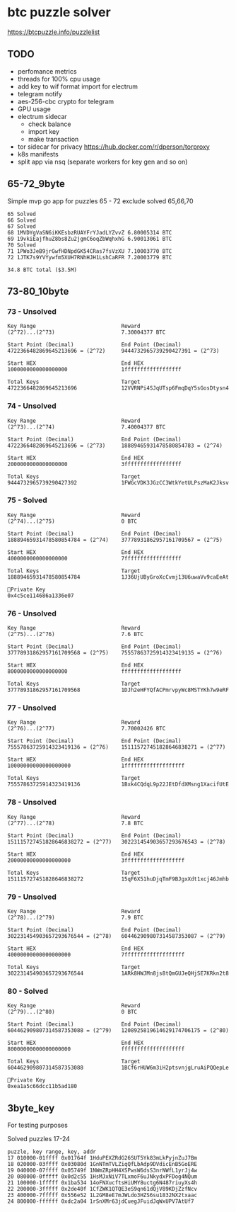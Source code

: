 # btc puzzle solver

https://btcpuzzle.info/puzzlelist


## TODO

 - perfomance metrics
 - threads for 100% cpu usage
 - add key to wif format import for electrum
 - telegram notify
 - aes-256-cbc crypto for telegram
 - GPU usage
 - electrum sidecar
   - check balance
   - import key
   - make transaction
 - tor sidecar for privacy https://hub.docker.com/r/dperson/torproxy
 - k8s manifests
 - split app via nsq (separate workers for key gen and so on)

## 65-72_9byte

Simple mvp go app for puzzles 65 - 72 exclude solved 65,66,70

    65 Solved
    66 Solved
    67 Solved
    68 1MVDYgVaSN6iKKEsbzRUAYFrYJadLYZvvZ 6.80005314 BTC
    69 19vkiEajfhuZ8bs8Zu2jgmC6oqZbWqhxhG 6.90013061 BTC
    70 Solved
    71 1PWo3JeB9jrGwfHDNpdGK54CRas7fsVzXU 7.10003770 BTC
    72 1JTK7s9YVYywfm5XUH7RNhHJH1LshCaRFR 7.20003779 BTC

    34.8 BTC total ($3.5M)

## 73-80_10byte

### 73 - Unsolved

    Key Range                           Reward
    (2^72)...(2^73)                     7.30004377 BTC

    Start Point (Decimal)               End Point (Decimal)
    4722366482869645213696 = (2^72)     9444732965739290427391 = (2^73)

    Start HEX                           End HEX
    1000000000000000000                 1ffffffffffffffffff

    Total Keys                          Target
    4722366482869645213696              12VVRNPi4SJqUTsp6FmqDqY5sGosDtysn4

### 74 - Unsolved

    Key Range                           Reward
    (2^73)...(2^74)                     7.40004377 BTC

    Start Point (Decimal)               End Point (Decimal)
    4722366482869645213696 = (2^73)     18889465931478580854783 = (2^74)

    Start HEX                           End HEX
    2000000000000000000                 3ffffffffffffffffff

    Total Keys                          Target
    9444732965739290427392              1FWGcVDK3JGzCC3WtkYetULPszMaK2Jksv

### 75 - Solved

    Key Range                           Reward
    (2^74)...(2^75)                     0 BTC

    Start Point (Decimal)               End Point (Decimal)
    18889465931478580854784 = (2^74)    37778931862957161709567 = (2^75)

    Start HEX                           End HEX
    4000000000000000000                 7ffffffffffffffffff

    Total Keys                          Target
    18889465931478580854784             1J36UjUByGroXcCvmj13U6uwaVv9caEeAt

    🔑Private Key
    0x4c5ce114686a1336e07

### 76 - Unsolved

    Key Range                           Reward
    (2^75)...(2^76)                     7.6 BTC

    Start Point (Decimal)               End Point (Decimal)
    37778931862957161709568 = (2^75)    75557863725914323419135 = (2^76)

    Start HEX                           End HEX
    8000000000000000000                 fffffffffffffffffff

    Total Keys                          Target
    37778931862957161709568             1DJh2eHFYQfACPmrvpyWc8MSTYKh7w9eRF

### 77 - Unsolved

    Key Range                           Reward
    (2^76)...(2^77)                     7.70002426 BTC

    Start Point (Decimal)               End Point (Decimal)
    75557863725914323419136 = (2^76)    151115727451828646838271 = (2^77)

    Start HEX                           End HEX
    10000000000000000000                1fffffffffffffffffff

    Total Keys                          Target
    75557863725914323419136             1Bxk4CQdqL9p22JEtDfdXMsng1XacifUtE

### 78 - Unsolved

    Key Range                           Reward
    (2^77)...(2^78)                     7.8 BTC

    Start Point (Decimal)               End Point (Decimal)
    151115727451828646838272 = (2^77)   302231454903657293676543 = (2^78)

    Start HEX                           End HEX
    20000000000000000000                3fffffffffffffffffff

    Total Keys                          Target
    151115727451828646838272            15qF6X51huDjqTmF9BJgxXdt1xcj46Jmhb

### 79 - Unsolved

    Key Range                           Reward
    (2^78)...(2^79)                     7.9 BTC

    Start Point (Decimal)               End Point (Decimal)
    302231454903657293676544 = (2^78)   604462909807314587353087 = (2^79)

    Start HEX                           End HEX
    40000000000000000000                7fffffffffffffffffff

    Total Keys                          Target
    302231454903657293676544            1ARk8HWJMn8js8tQmGUJeQHjSE7KRkn2t8

### 80 - Solved

    Key Range                           Reward
    (2^79)...(2^80)                     0 BTC

    Start Point (Decimal)               End Point (Decimal)
    604462909807314587353088 = (2^79)   1208925819614629174706175 = (2^80)

    Start HEX                           End HEX
    80000000000000000000                ffffffffffffffffffff

    Total Keys                          Target
    604462909807314587353088            1BCf6rHUW6m3iH2ptsvnjgLruAiPQQepLe

    🔑Private Key
    0xea1a5c66dcc11b5ad180


## 3byte_key

For testing purposes

Solved puzzles 17-24

    puzzle, key range, key, addr
    17 010000-01ffff 0x01764f 1HduPEXZRdG26SUT5Yk83mLkPyjnZuJ7Bm
    18 020000-03ffff 0x03080d 1GnNTmTVLZiqQfLbAdp9DVdicEnB5GoERE
    19 040000-07ffff 0x05749f 1NWmZRpHH4XSPwsW6dsS3nrNWfL1yrJj4w
    20 080000-0fffff 0x0d2c55 1HsMJxNiV7TLxmoF6uJNkydxPFDog4NQum
    21 100000-1fffff 0x1ba534 14oFNXucftsHiUMY8uctg6N487riuyXs4h
    22 200000-3fffff 0x2de40f 1CfZWK1QTQE3eS9qn61dQjV89KDjZzfNcv
    23 400000-7fffff 0x556e52 1L2GM8eE7mJWLdo3HZS6su1832NX2txaac
    24 800000-ffffff 0xdc2a04 1rSnXMr63jdCuegJFuidJqWxUPV7AtUf7
